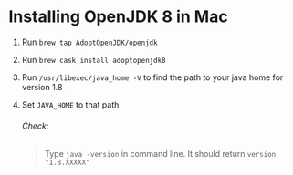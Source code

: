 # Installing OpenJDK 8 in Mac
1. Run `brew tap AdoptOpenJDK/openjdk`
1. Run `brew cask install adoptopenjdk8`
1. Run `/usr/libexec/java_home -V` to find the path to your java home for version 1.8
1. Set `JAVA_HOME` to that path

	###### Check:
	> Type `java -version` in command line. It should return `version "1.8.XXXXX"`